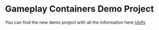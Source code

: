 # Gameplay Containers Demo Project

You can find the new demo project with all the information here  [Unify](https://github.com/imnazake/Unify)
